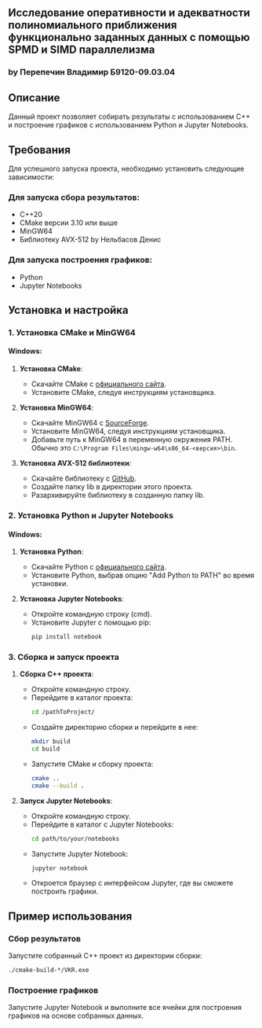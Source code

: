 
## Исследование оперативности и адекватности полиномиального приближения функционально заданных данных с помощью SPMD и SIMD параллелизма
### by Перепечин Владимир Б9120-09.03.04
## Описание
Данный проект позволяет собирать результаты с использованием C++ и построение графиков с использованием Python и Jupyter Notebooks.

## Требования
Для успешного запуска проекта, необходимо установить следующие зависимости:

### Для запуска сбора результатов:
- C++20
- CMake версии 3.10 или выше
- MinGW64
- Библиотеку AVX-512 by Нельбасов Денис

### Для запуска построения графиков:
- Python
- Jupyter Notebooks

## Установка и настройка

### 1. Установка CMake и MinGW64
#### Windows:
1. **Установка CMake**:
    - Скачайте CMake с [официального сайта](https://cmake.org/download/).
    - Установите CMake, следуя инструкциям установщика.

2. **Установка MinGW64**:
    - Скачайте MinGW64 с [SourceForge](https://sourceforge.net/projects/mingw-w64/).
    - Установите MinGW64, следуя инструкциям установщика.
    - Добавьте путь к MinGW64 в переменную окружения PATH. Обычно это `C:\Program Files\mingw-w64\x86_64-<версия>\bin`.

3. **Установка AVX-512 библиотеки**:
   - Скачайте библиотеку с [GitHub](https://github.com/NellBaZZ/Diplom).
   - Создайте папку lib в директории этого проекта.
   - Разархивируйте библиотеку в созданную папку lib.

### 2. Установка Python и Jupyter Notebooks
#### Windows:
1. **Установка Python**:
    - Скачайте Python с [официального сайта](https://www.python.org/downloads/).
    - Установите Python, выбрав опцию "Add Python to PATH" во время установки.

2. **Установка Jupyter Notebooks**:
    - Откройте командную строку (cmd).
    - Установите Jupyter с помощью pip:
      ```sh
      pip install notebook
      ```

### 3. Сборка и запуск проекта

1. **Сборка C++ проекта**:
    - Откройте командную строку.
    - Перейдите в каталог проекта:
      ```sh
      cd /pathToProject/
      ```
    - Создайте директорию сборки и перейдите в нее:
      ```sh
      mkdir build
      cd build
      ```
    - Запустите CMake и сборку проекта:
      ```sh
      cmake ..
      cmake --build .
      ```

2. **Запуск Jupyter Notebooks**:
    - Откройте командную строку.
    - Перейдите в каталог с Jupyter Notebooks:
      ```sh
      cd path/to/your/notebooks
      ```
    - Запустите Jupyter Notebook:
      ```sh
      jupyter notebook
      ```
    - Откроется браузер с интерфейсом Jupyter, где вы сможете построить графики.

## Пример использования
### Сбор результатов
Запустите собранный C++ проект из директории сборки:
```sh
./cmake-build-*/VKR.exe
```

### Построение графиков
Запустите Jupyter Notebook и выполните все ячейки для построения графиков на основе собранных данных.
